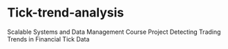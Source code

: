 # Tick-trend-analysis
Scalable Systems and Data Management Course Project Detecting Trading Trends in Financial Tick Data
